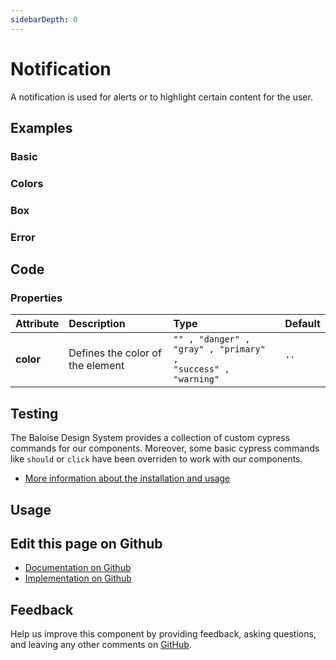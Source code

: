```yaml
---
sidebarDepth: 0
---
```


# Notification


<!-- START: human documentation top -->

A notification is used for alerts or to highlight certain content for the user.

<!-- END: human documentation top -->

<ClientOnly><docs-component-tabs></docs-component-tabs></ClientOnly>


## Examples

### Basic

<ClientOnly><docs-demo-bal-notification-76></docs-demo-bal-notification-76></ClientOnly>


### Colors

<ClientOnly><docs-demo-bal-notification-77></docs-demo-bal-notification-77></ClientOnly>


### Box

<ClientOnly><docs-demo-bal-notification-78></docs-demo-bal-notification-78></ClientOnly>


### Error

<ClientOnly><docs-demo-bal-notification-79></docs-demo-bal-notification-79></ClientOnly>



## Code



### Properties


| Attribute | Description                      | Type                                                                    | Default         |
| :-------- | :------------------------------- | :---------------------------------------------------------------------- | :-------------- |
| **color** | Defines the color of the element | <code>"" , "danger" , "gray" , "primary" , "success" , "warning"</code> | <code>''</code> |

## Testing

The Baloise Design System provides a collection of custom cypress commands for our components. Moreover, some basic cypress commands like `should` or `click` have been overriden to work with our components.

- [More information about the installation and usage](/components/tooling/testing.html)

## Usage

<!-- START: human documentation usage -->

<!-- END: human documentation usage -->



## Edit this page on Github

* [Documentation on Github](https://github.com/baloise/design-system/blob/master/docs/src/components/components/bal-notification.md)
* [Implementation on Github](https://github.com/baloise/design-system/blob/master/packages/components/src/components/bal-notification)

## Feedback

Help us improve this component by providing feedback, asking questions, and leaving any other comments on [GitHub](https://github.com/baloise/design-system/issues/new).

